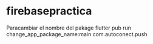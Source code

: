 # firebasepractica


Paracambiar el nombre del pakage
flutter pub run change_app_package_name:main com.autoconect.push
